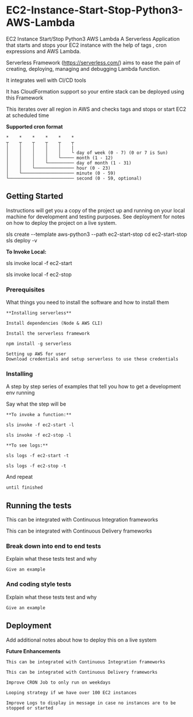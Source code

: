 # EC2-Instance-Start-Stop-Python3-AWS-Lambda

EC2 Instance Start/Stop Python3 AWS Lambda
A Serverless Application that starts and stops your EC2 instance with the help of tags , cron expressions and AWS Lambda.

Serverless Framework (https://serverless.com/) aims to ease the pain of creating, deploying, managing and debugging Lambda function. 

It integrates well with CI/CD tools 

It has CloudFormation support so your entire stack can be deployed using this Framework 

This iterates over all region in AWS and checks tags and stops or start EC2 at scheduled time


**Supported cron format**

```
*    *    *    *    *    *
┬    ┬    ┬    ┬    ┬    ┬
│    │    │    │    │    |
│    │    │    │    │    └ day of week (0 - 7) (0 or 7 is Sun)
│    │    │    │    └───── month (1 - 12)
│    │    │    └────────── day of month (1 - 31)
│    │    └─────────────── hour (0 - 23)
│    └──────────────────── minute (0 - 59)
└───────────────────────── second (0 - 59, optional)

```

## Getting Started

Instructions will get you a copy of the project up and running on your local machine for development and testing purposes. See deployment for notes on how to deploy the project on a live system.

sls create --template aws-python3 --path ec2-start-stop
cd ec2-start-stop
sls deploy -v

**To Invoke Local:**

sls invoke local -f ec2-start

sls invoke local -f ec2-stop

### Prerequisites

What things you need to install the software and how to install them

```
**Installing serverless**

Install dependencies (Node & AWS CLI)

Install the serverless framework 

npm install -g serverless 

Setting up AWS for user 
Download credentials and setup serverless to use these credentials 

```

### Installing

A step by step series of examples that tell you how to get a development env running

Say what the step will be

```
**To invoke a function:**

sls invoke -f ec2-start -l

sls invoke -f ec2-stop -l

**To see logs:**

sls logs -f ec2-start -t

sls logs -f ec2-stop -t

```

And repeat

```
until finished
```


## Running the tests

This can be integrated with Continuous Integration frameworks

This can be integrated with Continuous Delivery frameworks

### Break down into end to end tests

Explain what these tests test and why

```
Give an example
```

### And coding style tests

Explain what these tests test and why

```
Give an example
```

## Deployment

Add additional notes about how to deploy this on a live system

**Future Enhancements** 

```
This can be integrated with Continuous Integration frameworks

This can be integrated with Continuous Delivery frameworks

Improve CRON Job to only run on weekdays

Looping strategy if we have over 100 EC2 instances

Improve Logs to display in message in case no instances are to be stopped or started


```


